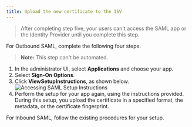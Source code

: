 ```yaml
---
title: Upload the new certificate to the ISV
---
```


> After completing step five, your users can't access the SAML app or the Identity Provider until you complete this step.

For Outbound SAML, complete the following four steps.

> **Note:** This step can't be automated.

1. In the administrator UI, select **Applications** and choose your app.
2. Select **Sign-On Options**.
3. Click **ViewSetupInstructions**, as shown below.<br/>![Accessing SAML Setup Instructions](/img/saml_setup_link.png)
4. Perform the setup for your app again, using the instructions provided. During this setup, you upload the certificate in a specified format, the metadata, or the certificate fingerprint.

For Inbound SAML, follow the existing procedures for your setup.

<NextSectionLink/>
